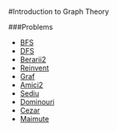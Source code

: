 #Introduction to Graph Theory

###Problems

- [BFS](http://www.infoarena.ro/problema/bfs)
- [DFS](http://www.infoarena.ro/problema/dfs)
- [Berarii2](http://www.infoarena.ro/problema/berarii2)
- [Reinvent](http://www.infoarena.ro/problema/reinvent)
- [Graf](http://www.infoarena.ro/problema/graf)
- [Amici2](http://www.infoarena.ro/problema/amici2)
- [Sediu](http://www.infoarena.ro/problema/sediu)
- [Dominouri](http://www.infoarena.ro/problema/dominouri)
- [Cezar](http://www.infoarena.ro/problema/cezar)
- [Maimute](http://www.infoarena.ro/problema/maimute)
